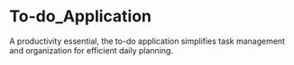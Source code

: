 # To-do_Application
A productivity essential, the to-do application simplifies task management and organization for efficient daily planning.
